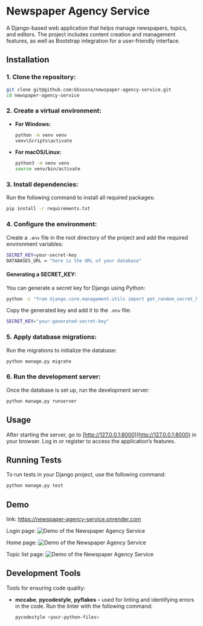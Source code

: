 
# Newspaper Agency Service

A Django-based web application that helps manage newspapers, topics, and editors. The project includes content creation and management features, as well as Bootstrap integration for a user-friendly interface.

## Installation

### 1. Clone the repository:

```bash
git clone git@github.com:GGsosna/newspaper-agency-service.git
cd newspaper-agency-service
```

### 2. Create a virtual environment:

- **For Windows:**

    ```bash
    python -m venv venv
    venv\Scripts\activate
    ```

- **For macOS/Linux:**

    ```bash
    python3 -m venv venv
    source venv/bin/activate
    ```

### 3. Install dependencies:

Run the following command to install all required packages:

```bash
pip install -r requirements.txt
```

### 4. Configure the environment:

Create a `.env` file in the root directory of the project and add the required environment variables:

```bash
SECRET_KEY=your-secret-key
DATABASES_URL = "here is the URL of your database"
```

#### Generating a SECRET_KEY:

You can generate a secret key for Django using Python:

```bash
python -c "from django.core.management.utils import get_random_secret_key; print(get_random_secret_key())"
```

Copy the generated key and add it to the `.env` file:

```bash
SECRET_KEY="your-generated-secret-key"
```

### 5. Apply database migrations:

Run the migrations to initialize the database:

```bash
python manage.py migrate
```

### 6. Run the development server:

Once the database is set up, run the development server:

```bash
python manage.py runserver
```

## Usage

After starting the server, go to [http://127.0.0.1:8000](http://127.0.0.1:8000) in your browser. Log in or register to access the application’s features.

## Running Tests

To run tests in your Django project, use the following command:

```bash
python manage.py test
```

## Demo

link: https://newspaper-agency-service.onrender.com

Login page:
![Demo of the Newspaper Agency Service](
https://private-user-images.githubusercontent.com/105813721/367844001-a271493d-6718-4d47-9923-6e18eca39468.png?jwt=eyJhbGciOiJIUzI1NiIsInR5cCI6IkpXVCJ9.eyJpc3MiOiJnaXRodWIuY29tIiwiYXVkIjoicmF3LmdpdGh1YnVzZXJjb250ZW50LmNvbSIsImtleSI6ImtleTUiLCJleHAiOjE3MjY2NzE1NTIsIm5iZiI6MTcyNjY3MTI1MiwicGF0aCI6Ii8xMDU4MTM3MjEvMzY3ODQ0MDAxLWEyNzE0OTNkLTY3MTgtNGQ0Ny05OTIzLTZlMThlY2EzOTQ2OC5wbmc_WC1BbXotQWxnb3JpdGhtPUFXUzQtSE1BQy1TSEEyNTYmWC1BbXotQ3JlZGVudGlhbD1BS0lBVkNPRFlMU0E1M1BRSzRaQSUyRjIwMjQwOTE4JTJGdXMtZWFzdC0xJTJGczMlMkZhd3M0X3JlcXVlc3QmWC1BbXotRGF0ZT0yMDI0MDkxOFQxNDU0MTJaJlgtQW16LUV4cGlyZXM9MzAwJlgtQW16LVNpZ25hdHVyZT0yNzBhZGQ1ZTFlYmFlMTE2YzUyZGI0YjFhMzY0ZjZiNWZmMmNmOWE1NmY4NDFmMTJkNzlmMTUwYTRmMGJiZDU2JlgtQW16LVNpZ25lZEhlYWRlcnM9aG9zdCZhY3Rvcl9pZD0wJmtleV9pZD0wJnJlcG9faWQ9MCJ9.wU0qk8Bu9wNTBXnFRKcGrFhItfUl0P_VMo3dbZlSDCw)

Home page:
![Demo of the Newspaper Agency Service](https://private-user-images.githubusercontent.com/105813721/367844268-2721469f-672c-4384-8ee1-9e3760816e37.png?jwt=eyJhbGciOiJIUzI1NiIsInR5cCI6IkpXVCJ9.eyJpc3MiOiJnaXRodWIuY29tIiwiYXVkIjoicmF3LmdpdGh1YnVzZXJjb250ZW50LmNvbSIsImtleSI6ImtleTUiLCJleHAiOjE3MjY2NzE1NTIsIm5iZiI6MTcyNjY3MTI1MiwicGF0aCI6Ii8xMDU4MTM3MjEvMzY3ODQ0MjY4LTI3MjE0NjlmLTY3MmMtNDM4NC04ZWUxLTllMzc2MDgxNmUzNy5wbmc_WC1BbXotQWxnb3JpdGhtPUFXUzQtSE1BQy1TSEEyNTYmWC1BbXotQ3JlZGVudGlhbD1BS0lBVkNPRFlMU0E1M1BRSzRaQSUyRjIwMjQwOTE4JTJGdXMtZWFzdC0xJTJGczMlMkZhd3M0X3JlcXVlc3QmWC1BbXotRGF0ZT0yMDI0MDkxOFQxNDU0MTJaJlgtQW16LUV4cGlyZXM9MzAwJlgtQW16LVNpZ25hdHVyZT0wM2ZmN2I2ZmU3ZWM5ZGYyYzYxOGZjNTJhOWI3MThlYjJiZGExN2E0ZmIyZDhlMzNhZDhlODc4YWZhNWZmYWQ5JlgtQW16LVNpZ25lZEhlYWRlcnM9aG9zdCZhY3Rvcl9pZD0wJmtleV9pZD0wJnJlcG9faWQ9MCJ9.Jn4OdRREPTt44euZL_KBtxLZObeFzB0M3xES_h2d2c8)

Topic list page:
![Demo of the Newspaper Agency Service](https://private-user-images.githubusercontent.com/105813721/367853623-d209abf0-fc48-413a-9090-3c7f8612d411.png?jwt=eyJhbGciOiJIUzI1NiIsInR5cCI6IkpXVCJ9.eyJpc3MiOiJnaXRodWIuY29tIiwiYXVkIjoicmF3LmdpdGh1YnVzZXJjb250ZW50LmNvbSIsImtleSI6ImtleTUiLCJleHAiOjE3MjY2NzIwNTgsIm5iZiI6MTcyNjY3MTc1OCwicGF0aCI6Ii8xMDU4MTM3MjEvMzY3ODUzNjIzLWQyMDlhYmYwLWZjNDgtNDEzYS05MDkwLTNjN2Y4NjEyZDQxMS5wbmc_WC1BbXotQWxnb3JpdGhtPUFXUzQtSE1BQy1TSEEyNTYmWC1BbXotQ3JlZGVudGlhbD1BS0lBVkNPRFlMU0E1M1BRSzRaQSUyRjIwMjQwOTE4JTJGdXMtZWFzdC0xJTJGczMlMkZhd3M0X3JlcXVlc3QmWC1BbXotRGF0ZT0yMDI0MDkxOFQxNTAyMzhaJlgtQW16LUV4cGlyZXM9MzAwJlgtQW16LVNpZ25hdHVyZT03MjI0N2MzMGNhZTU5YmEwZTZmNTRhM2M4ZGZlYThjMDZiMWE3YTdlMWYwN2VlMGJlOTAzN2YyYjI1MjRmNDNhJlgtQW16LVNpZ25lZEhlYWRlcnM9aG9zdCZhY3Rvcl9pZD0wJmtleV9pZD0wJnJlcG9faWQ9MCJ9.ZyEE7gZrrArxcqOrDHT1KufDxJDVy-K2zgiVfve4flk)


## Development Tools

Tools for ensuring code quality:

- **mccabe**, **pycodestyle**, **pyflakes** – used for linting and identifying errors in the code. Run the linter with the following command:

    ```bash
    pycodestyle <your-python-files>
    ```


